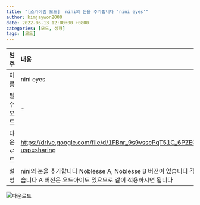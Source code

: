 ```yaml
---
title: "[스카이림 모드]  nini의 눈을 추가합니다 'nini eyes'"
author: kimjaywon2000
date: 2022-06-13 12:00:00 +0800
categories: [모드, 성형]
tags: [모드]
---
```


| 범주             | 내용            |
|:----------------|:---------------|
| 이름             | nini eyes  |
| 필수 모드         | -              |
| 다운로드          | <https://drive.google.com/file/d/1FBnr_9s9vsscPqT51C_6PZEGVhzvvs70/view?usp=sharing> |
| 설명             | nini의 눈을 추가합니다 Noblesse A, Noblesse B 버전이 있습니다 각각 5개, 2개 들어있습니다 A 버전은 오드아이도 있으므로 같이 적용하시면 됩니다     |

![다운로드](https://user-images.githubusercontent.com/76558033/173472558-53cdbe99-ea93-413c-9789-b53980f98088.png)



